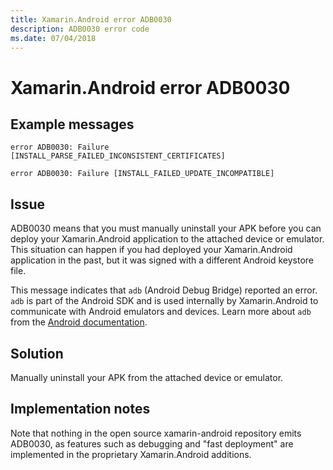 ```yaml
---
title: Xamarin.Android error ADB0030
description: ADB0030 error code
ms.date: 07/04/2018
---
```

# Xamarin.Android error ADB0030

## Example messages

```
error ADB0030: Failure [INSTALL_PARSE_FAILED_INCONSISTENT_CERTIFICATES]
```

```
error ADB0030: Failure [INSTALL_FAILED_UPDATE_INCOMPATIBLE]
```

## Issue

ADB0030 means that you must manually uninstall your APK before you
can deploy your Xamarin.Android application to the attached device or
emulator. This situation can happen if you had deployed your
Xamarin.Android application in the past, but it was signed with a
different Android keystore file.

This message indicates that `adb` (Android Debug Bridge) reported an
error. `adb` is part of the Android SDK and is used internally by
Xamarin.Android to communicate with Android emulators and devices.
Learn more about `adb` from the [Android documentation][adb].

## Solution

Manually uninstall your APK from the attached device or emulator.

[adb]: https://developer.android.com/studio/command-line/adb

## Implementation notes

Note that nothing in the open source xamarin-android repository
emits ADB0030, as features such as debugging and "fast deployment"
are implemented in the proprietary Xamarin.Android additions.
